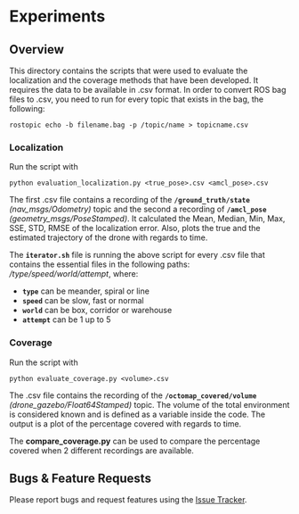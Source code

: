 # Experiments

## Overview

This directory contains the scripts that were used to evaluate the localization and the coverage methods that have been developed. It requires the data to be available in .csv format. In order to convert ROS bag files to .csv, you need to run for every topic that exists in the bag, the following:

	rostopic echo -b filename.bag -p /topic/name > topicname.csv

### Localization
Run the script with

	python evaluation_localization.py <true_pose>.csv <amcl_pose>.csv

The first .csv file contains a recording of the **`/ground_truth/state`** *(nav_msgs/Odometry)* topic and the second a recording of **`/amcl_pose`** *(geometry_msgs/PoseStamped)*. It calculated the Mean, Median, Min, Max, SSE, STD, RMSE of the localization error. Also, plots the true and the estimated trajectory of the drone with regards to time.

The **`iterator.sh`** file is running the above script for every .csv file that contains the essential files in the following paths: */type/speed/world/attempt*, where:
* **`type`** can be meander, spiral or line
* **`speed`** can be slow, fast or normal
* **`world`** can be box, corridor or warehouse
* **`attempt`** can be 1 up to 5

### Coverage
Run the script with

	python evaluate_coverage.py <volume>.csv

The .csv file contains the recording of the **`/octomap_covered/volume`** *(drone_gazebo/Float64Stamped)* topic. The volume of the total environment is considered known and is defined as a variable inside the code. The output is a plot of the percentage covered with regards to time.

The **compare_coverage.py** can be used to compare the percentage covered when 2 different recordings are available.

## Bugs & Feature Requests

Please report bugs and request features using the [Issue Tracker](https://github.com/kosmastsk/thesis/issues).
